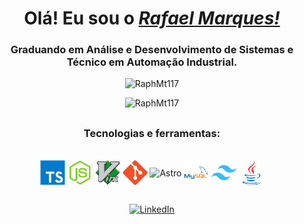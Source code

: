 <div align="center"> 

<div align="center">  
    <h1>Olá! Eu sou o <a href="https://www.linkedin.com/in/rafael-marques-e-torres/"><i>Rafael Marques!</i></a></h1>
</div>

### Graduando em Análise e Desenvolvimento de Sistemas e Técnico em Automação Industrial.

<p><img src="https://github-readme-stats.vercel.app/api?username=RaphMt117&show_icons=true&bg_color=00000000" alt="RaphMt117"/></p>

<p><img src="https://github-readme-stats.vercel.app/api/top-langs?username=RaphMt117&show_icons=true&locale=en&layout=compact&bg_color=00000000" alt="RaphMt117"/></p>

</div>

##

<div align="center"> 
 
### Tecnologias e ferramentas:

<div style= "display: inline_block"><br/>
<img align="center" alt="TypeScript" rel="stylesheet" src="https://github.com/devicons/devicon/blob/master/icons/typescript/typescript-original.svg" width="40" height="40">
<img align="center" alt="NodeJS" rel="stylesheet" src="https://github.com/devicons/devicon/blob/master/icons/nodejs/nodejs-original.svg" width="40" height="40">
<img align="center" alt="Vim" rel="stylesheet" src="https://github.com/devicons/devicon/blob/master/icons/vim/vim-original.svg" width="40" height="40">
<img align="center" alt="Git" rel="stylesheet" src="https://github.com/devicons/devicon/blob/master/icons/git/git-original.svg" width="40" height="40">
<img align="center" alt="Astro" rel="stylesheet" src="https://icon.icepanel.io/Technology/png-shadow-512/Astro.png" width="40" height="40">
<img align="center" alt="MySQL" rel="stylesheet" src="https://github.com/devicons/devicon/blob/master/icons/mysql/mysql-original-wordmark.svg" width="40" height="40">
<img align="center" alt="TailwindCSS" rel="stylesheet" src="https://github.com/devicons/devicon/blob/master/icons/tailwindcss/tailwindcss-plain.svg" width="40" height="40">
<img align="center" alt="Java" rel="stylesheet" src="https://github.com/devicons/devicon/blob/master/icons/java/java-original.svg" width="40" height="40">
<!-- <img align="center" alt="NextJS" rel="stylesheet" src="https://github.com/devicons/devicon/blob/master/icons/nextjs/nextjs-original.svg" width="40" height="40"> -->
<!-- <img align="center" alt="GoLang" rel="stylesheet" src="https://github.com/devicons/devicon/blob/master/icons/go/go-original-wordmark.svg" width="40" height="40"> -->
<!-- <img align="center" alt="React" rel="stylesheet" src="https://github.com/devicons/devicon/blob/master/icons/react/react-original.svg" width="40" height="40"> -->


</div>
</div>

##


<div align="center"> 
 
[![LinkedIn](https://img.shields.io/badge/LinkedIn-0077B5?style=for-the-badge&logo=linkedin&logoColor=white)](https://www.linkedin.com/in/rafael-marques-e-torres/) 

<!--  ![Snake animation](https://github.com/RaphMt117/RaphMt117/blob/output/github-contribution-grid-snake.svg)   -->

</div>

<!--
**RaphMt117/RaphMt117** is a ✨ _special_ ✨ repository because its `README.md` (this file) appears on your GitHub profile.

Here are some ideas to get you started:

- 🔭 I’m currently working on ...
- 🌱 I’m currently learning ...
- 👯 I’m looking to collaborate on ...
- 🤔 I’m looking for help with ...
- 💬 Ask me about ...
- 📫 How to reach me: ...
- 😄 Pronouns: ...
- ⚡ Fun fact: ...
-->
